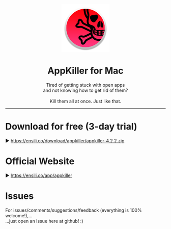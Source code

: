 <p align=center>
  <img height="150px" src="https://github.com/enSili-co/appkiller/raw/main/images/logo.png"/>
</p>
<h1 align=center>AppKiller for Mac</h1>
<p align=center>
  Tired of getting stuck with open apps<br>and not knowing how to get rid of them?<br><br>Kill them all at once. Just like that.
</p>


---

# Download for free (3-day trial)

▶︎ https://ensili.co/download/appkiller/appkiller-4.2.2.zip

# Official Website

▶︎ https://ensili.co/app/appkiller

# Issues

For issues/comments/suggestions/feedback (everything is 100% welcome!),...    
...just open an Issue here at github! :)
